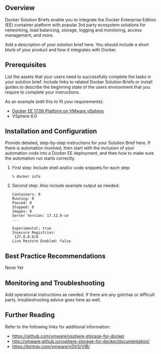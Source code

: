 ## Overview

Docker Solution Briefs enable you to integrate the Docker Enterprise Edition (EE) container platform with popular 3rd party ecosystem solutions for networking, load balancing, storage, logging and monitoring, access management, and more.

Add a description of your solution brief here. You should include a short blurb of your product and how it integrates with Docker.

## Prerequisites

List the assets that your users need to successfully complete the tasks in your solution brief. Include links to related Docker Solution Briefs or install guides to describe the beginning state of the users environment that you require to complete your instructions.

As an example (edit this to fit your requirements):

- [Docker EE 17.06 Platform on VMware vSphere](https://success.docker.com/article/certified-infrastructures-vmware-vsphere)
- VSphere 6.0

## Installation and Configuration

Provide detailed, step-by-step instructions for your Solution Brief here. If there is automation involved, then start with the inclusion of your automation code into a Docker EE deployment, and then how to make sure the automation run starts correctly.

1. First step:
    Include shell and/or code snippets for each step

    ```
    % docker info
    ```
2. Second step:
    Also include example output as needed:
    ```
    Containers: 0
    Running: 0
    Paused: 0
    Stopped: 0
    Images: 0
    Server Version: 17.12.0-ce
    ...

    Experimental: true
    Insecure Registries:
     127.0.0.0/8
    Live Restore Enabled: false
    ```


## Best Practice Recommendations

None Yet

## Monitoring and Troubleshooting

Add operational instructions as needed. If there are any gotchas or difficult parts, troubleshooting advice goes here as well.

## Further Reading

Refer to the following links for additional information:

- <https://github.com/vmware/vsphere-storage-for-docker>
- <http://vmware.github.io/vsphere-storage-for-docker/documentation/>
- <https://bintray.com/vmware/vDVS/VIB/>
